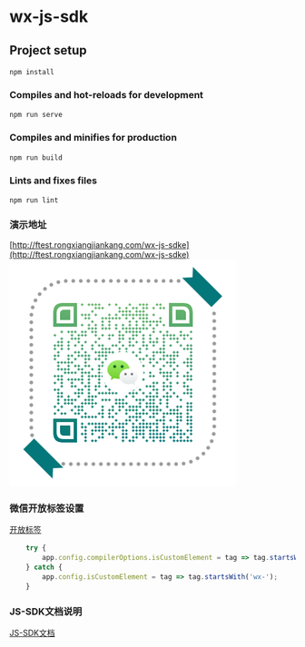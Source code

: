 # wx-js-sdk

## Project setup
```
npm install
```

### Compiles and hot-reloads for development
```
npm run serve
```

### Compiles and minifies for production
```
npm run build
```

### Lints and fixes files
```
npm run lint
```

### 演示地址
[http://ftest.rongxiangjiankang.com/wx-js-sdke](http://ftest.rongxiangjiankang.com/wx-js-sdke)
![GitHub Dark](./src/assets/images/qrcode.png)


### 微信开放标签设置
[开放标签](/src/main.js)

````JavaScript
    try {
        app.config.compilerOptions.isCustomElement = tag => tag.startsWith('wx-');
    } catch {
        app.config.isCustomElement = tag => tag.startsWith('wx-');
    }
````

### JS-SDK文档说明
[JS-SDK文档](./src/common/README.md)